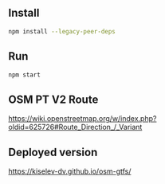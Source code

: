 ## Install
```bash
npm install --legacy-peer-deps
```

## Run
```bash
npm start
```

## OSM PT V2 Route

https://wiki.openstreetmap.org/w/index.php?oldid=625726#Route_Direction_/_Variant


## Deployed version

https://kiselev-dv.github.io/osm-gtfs/